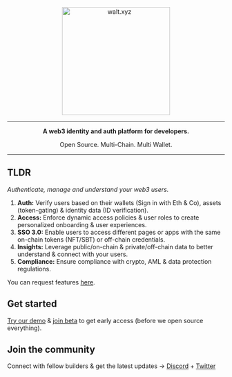 <div align="center">
<div>
    <a href="https://walt.id">
    <img alt="walt.xyz" src="https://user-images.githubusercontent.com/48290617/220134396-aba02aea-bc3d-4e74-8476-3594f2427b78.png" width="250"/>
    </a>    
    <hr>
</div>
<p>
<b>A web3 identity and auth platform for developers.</b>
</p>
<p>
Open Source. Multi-Chain. Multi Wallet.
</p>
<hr>
<div>
</div>
</div>

## TLDR
<i>Authenticate, manage and understand your web3 users. </i>

1. **Auth:** Verify users based on their wallets (Sign in with Eth & Co), assets (token-gating) & identity data (ID verification). 
2. **Access:** Enforce dynamic access policies & user roles to create personalized onboarding & user experiences.
3. **SSO 3.0:** Enable users to access different pages or apps with the same on-chain tokens (NFT/SBT) or off-chain credentials.
4. **Insights:** Leverage public/on-chain & private/off-chain data to better understand & connect with your users.
5. **Compliance:** Ensure compliance with crypto, AML & data protection regulations.

You can request features [here](mailto:tamino@walt.id). 


## Get started
[Try our demo](https://waltxyz.com) & [join beta](https://waltxyz.com/beta) to get early access (before we open source everything). 


## Join the community
Connect with fellow builders & get the latest updates → [Discord](https://walt.id/discord) + [Twitter](https://twitter.com/walt_id)
